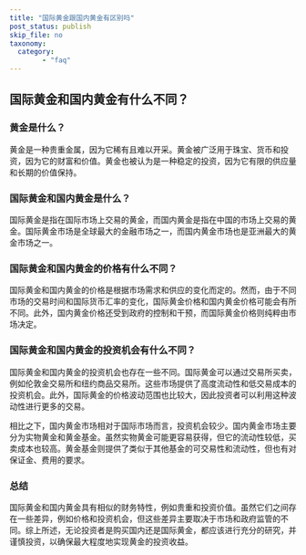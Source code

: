 ```yaml
---
title: "国际黄金跟国内黄金有区别吗"
post_status: publish
skip_file: no
taxonomy:
  category:
        - "faq"
---
```


## 国际黄金和国内黄金有什么不同？

### 黄金是什么？

黄金是一种贵重金属，因为它稀有且难以开采。黄金被广泛用于珠宝、货币和投资，因为它的财富和价值。黄金也被认为是一种稳定的投资，因为它有限的供应量和长期的价值保持。

### 国际黄金和国内黄金是什么？

国际黄金是指在国际市场上交易的黄金，而国内黄金是指在中国的市场上交易的黄金。国际黄金市场是全球最大的金融市场之一，而国内黄金市场也是亚洲最大的黄金市场之一。

### 国际黄金和国内黄金的价格有什么不同？

国际黄金和国内黄金的价格是根据市场需求和供应的变化而定的。然而，由于不同市场的交易时间和国际货币汇率的变化，国际黄金价格和国内黄金价格可能会有所不同。此外，国内黄金价格还受到政府的控制和干预，而国际黄金价格则纯粹由市场决定。

### 国际黄金和国内黄金的投资机会有什么不同？

国际黄金和国内黄金的投资机会也存在一些不同。国际黄金可以通过交易所买卖，例如伦敦金交易所和纽约商品交易所。这些市场提供了高度流动性和低交易成本的投资机会。此外，国际黄金的价格波动范围也比较大，因此投资者可以利用这种波动性进行更多的交易。

相比之下，国内黄金市场相对于国际市场而言，投资机会较少。国内黄金市场主要分为实物黄金和黄金基金。虽然实物黄金可能更容易获得，但它的流动性较低，买卖成本也较高。黄金基金则提供了类似于其他基金的可交易性和流动性，但也有对保证金、费用的要求。

### 总结

国际黄金和国内黄金具有相似的财务特性，例如贵重和投资价值。虽然它们之间存在一些差异，例如价格和投资机会，但这些差异主要取决于市场和政府监管的不同。综上所述，无论投资者是购买国内还是国际黄金，都应该进行充分的研究，并谨慎投资，以确保最大程度地实现黄金的投资收益。
